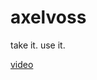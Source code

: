 # axelvoss

take it.
use it.

[video](http://www.europarl.europa.eu/streaming/or.html?event=20180912-0900-PLENARY&start=2018-09-12T10:59:19&end=2018-09-12T11:00:59&language=or)

